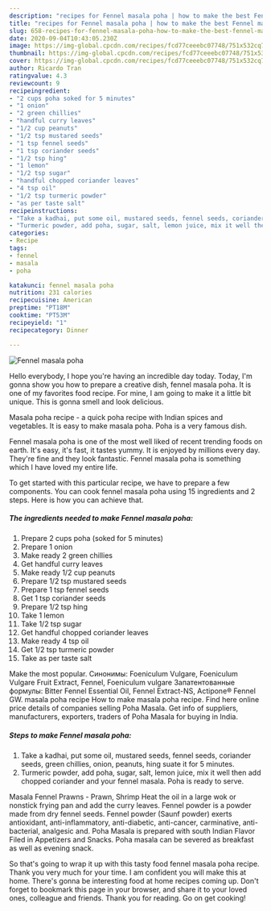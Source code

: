 ```yaml
---
description: "recipes for Fennel masala poha | how to make the best Fennel masala poha"
title: "recipes for Fennel masala poha | how to make the best Fennel masala poha"
slug: 658-recipes-for-fennel-masala-poha-how-to-make-the-best-fennel-masala-poha
date: 2020-09-04T10:43:05.230Z
image: https://img-global.cpcdn.com/recipes/fcd77ceeebc07748/751x532cq70/fennel-masala-poha-recipe-main-photo.jpg
thumbnail: https://img-global.cpcdn.com/recipes/fcd77ceeebc07748/751x532cq70/fennel-masala-poha-recipe-main-photo.jpg
cover: https://img-global.cpcdn.com/recipes/fcd77ceeebc07748/751x532cq70/fennel-masala-poha-recipe-main-photo.jpg
author: Ricardo Tran
ratingvalue: 4.3
reviewcount: 9
recipeingredient:
- "2 cups poha soked for 5 minutes"
- "1 onion"
- "2 green chillies"
- "handful curry leaves"
- "1/2 cup peanuts"
- "1/2 tsp mustared seeds"
- "1 tsp fennel seeds"
- "1 tsp coriander seeds"
- "1/2 tsp hing"
- "1 lemon"
- "1/2 tsp sugar"
- "handful chopped coriander leaves"
- "4 tsp oil"
- "1/2 tsp turmeric powder"
- "as per taste salt"
recipeinstructions:
- "Take a kadhai, put some oil, mustared seeds, fennel seeds, coriander seeds, green chillies, onion, peanuts, hing suate it for 5 minutes."
- "Turmeric powder, add poha, sugar, salt, lemon juice, mix it well then add chopped coriander and your fennel masala. Poha is ready to serve."
categories:
- Recipe
tags:
- fennel
- masala
- poha

katakunci: fennel masala poha 
nutrition: 231 calories
recipecuisine: American
preptime: "PT18M"
cooktime: "PT53M"
recipeyield: "1"
recipecategory: Dinner

---
```



![Fennel masala poha](https://img-global.cpcdn.com/recipes/fcd77ceeebc07748/751x532cq70/fennel-masala-poha-recipe-main-photo.jpg)

Hello everybody, I hope you're having an incredible day today. Today, I'm gonna show you how to prepare a creative dish, fennel masala poha. It is one of my favorites food recipe. For mine, I am going to make it a little bit unique. This is gonna smell and look delicious.

Masala poha recipe - a quick poha recipe with Indian spices and vegetables. It is easy to make masala poha. Poha is a very famous dish.

Fennel masala poha is one of the most well liked of recent trending foods on earth. It's easy, it's fast, it tastes yummy. It is enjoyed by millions every day. They're fine and they look fantastic. Fennel masala poha is something which I have loved my entire life.


To get started with this particular recipe, we have to prepare a few components. You can cook fennel masala poha using 15 ingredients and 2 steps. Here is how you can achieve that.

<!--inarticleads1-->

##### The ingredients needed to make Fennel masala poha:

1. Prepare 2 cups poha (soked for 5 minutes)
1. Prepare 1 onion
1. Make ready 2 green chillies
1. Get handful curry leaves
1. Make ready 1/2 cup peanuts
1. Prepare 1/2 tsp mustared seeds
1. Prepare 1 tsp fennel seeds
1. Get 1 tsp coriander seeds
1. Prepare 1/2 tsp hing
1. Take 1 lemon
1. Take 1/2 tsp sugar
1. Get handful chopped coriander leaves
1. Make ready 4 tsp oil
1. Get 1/2 tsp turmeric powder
1. Take as per taste salt


Make the most popular. Синонимы: Foeniculum Vulgare, Foeniculum Vulgare Fruit Extract, Fennel, Foeniculum vulgare Запатентованные формулы: Bitter Fennel Essential Oil, Fennel Extract-NS, Actipone® Fennel GW. masala poha recipe How to make masala poha recipe. Find here online price details of companies selling Poha Masala. Get info of suppliers, manufacturers, exporters, traders of Poha Masala for buying in India. 

<!--inarticleads2-->

##### Steps to make Fennel masala poha:

1. Take a kadhai, put some oil, mustared seeds, fennel seeds, coriander seeds, green chillies, onion, peanuts, hing suate it for 5 minutes.
1. Turmeric powder, add poha, sugar, salt, lemon juice, mix it well then add chopped coriander and your fennel masala. Poha is ready to serve.


Masala Fennel Prawns - Prawn, Shrimp Heat the oil in a large wok or nonstick frying pan and add the curry leaves. Fennel powder is a powder made from dry fennel seeds. Fennel powder (Saunf powder) exerts antioxidant, anti-inflammatory, anti-diabetic, anti-cancer, carminative, anti-bacterial, analgesic and. Poha Masala is prepared with south Indian Flavor Filed in Appetizers and Snacks. Poha masala can be severed as breakfast as well as evening snack. 

So that's going to wrap it up with this tasty food fennel masala poha recipe. Thank you very much for your time. I am confident you will make this at home. There's gonna be interesting food at home recipes coming up. Don't forget to bookmark this page in your browser, and share it to your loved ones, colleague and friends. Thank you for reading. Go on get cooking!
